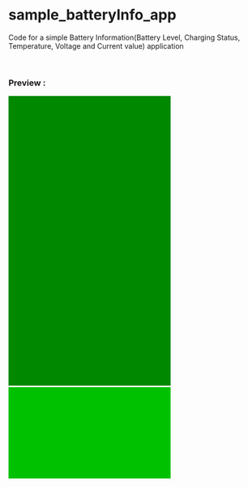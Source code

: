# sample_batteryInfo_app
Code for a simple Battery Information(Battery Level, Charging Status, Temperature, Voltage and Current value) application


&nbsp;
### Preview : 
![Preview](appExampleP.gif)
![Preview](appExampleL.gif)
